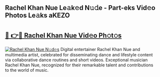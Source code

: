 ## Rachel Khan Nue Le𝚊k𝚎d N𝚞𝚍e - Part-eks Vid𝚎o Photos Le𝚊ks aKEZO

# <h2><a href="http://fb6v2k.evod.top/?m=Rachel+Khan+Nue">🔗 👉🔴 Rachel Khan Nue Vid𝚎o Ph𝚘t𝚘s</a></h2>

[![Rachel Khan Nue N𝚞d𝚎s](https://i.imgur.com/8V9OHl7.gif)](http://fb6v2k.evod.top/?m=Rachel+Khan+Nue)
Digital entertainer Rachel Khan Nue and multimedia artist, celebrated for disseminating dance and lifestyle content via collaborative dance routines and short videos. Exceptional musician Rachel Khan Nue, recognized for their remarkable talent and contributions to the world of music. 
